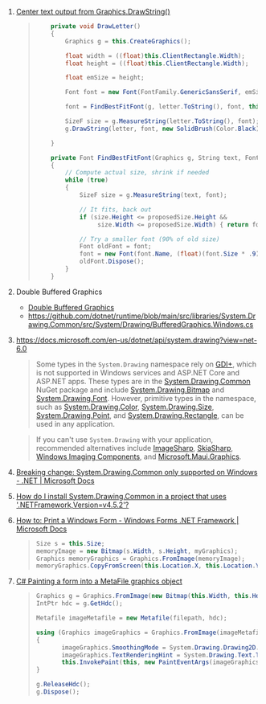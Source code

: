 1. [Center text output from Graphics.DrawString()](https://stackoverflow.com/questions/7991/center-text-output-from-graphics-drawstring)
   
   > ```cs
   >     private void DrawLetter()
   >     {
   >         Graphics g = this.CreateGraphics();
   > 
   >         float width = ((float)this.ClientRectangle.Width);
   >         float height = ((float)this.ClientRectangle.Width);
   > 
   >         float emSize = height;
   > 
   >         Font font = new Font(FontFamily.GenericSansSerif, emSize, FontStyle.Regular);
   > 
   >         font = FindBestFitFont(g, letter.ToString(), font, this.ClientRectangle.Size);
   > 
   >         SizeF size = g.MeasureString(letter.ToString(), font);
   >         g.DrawString(letter, font, new SolidBrush(Color.Black), (width-size.Width)/2, 0);
   > 
   >     }
   > 
   >     private Font FindBestFitFont(Graphics g, String text, Font font, Size proposedSize)
   >     {
   >         // Compute actual size, shrink if needed
   >         while (true)
   >         {
   >             SizeF size = g.MeasureString(text, font);
   > 
   >             // It fits, back out
   >             if (size.Height <= proposedSize.Height &&
   >                  size.Width <= proposedSize.Width) { return font; }
   > 
   >             // Try a smaller font (90% of old size)
   >             Font oldFont = font;
   >             font = new Font(font.Name, (float)(font.Size * .9), font.Style);
   >             oldFont.Dispose();
   >         }
   >     }
   > ```

2. Double Buffered Graphics
   
   - [Double Buffered Graphics](https://docs.microsoft.com/en-us/dotnet/desktop/winforms/advanced/double-buffered-graphics?view=netframeworkdesktop-4.8)
   - https://github.com/dotnet/runtime/blob/main/src/libraries/System.Drawing.Common/src/System/Drawing/BufferedGraphics.Windows.cs

3. https://docs.microsoft.com/en-us/dotnet/api/system.drawing?view=net-6.0
   
   > Some types in the `System.Drawing` namespace rely on [GDI+](https://docs.microsoft.com/en-us/windows/win32/gdiplus/-gdiplus-gdi-start), which is not supported in Windows services and ASP.NET Core and ASP.NET apps. These types are in the [System.Drawing.Common](https://www.nuget.org/packages/System.Drawing.Common/) NuGet package and include [System.Drawing.Bitmap](https://docs.microsoft.com/en-us/dotnet/api/system.drawing.bitmap?view=net-6.0) and [System.Drawing.Font](https://docs.microsoft.com/en-us/dotnet/api/system.drawing.font?view=net-6.0). However, primitive types in the namespace, such as [System.Drawing.Color](https://docs.microsoft.com/en-us/dotnet/api/system.drawing.color?view=net-6.0), [System.Drawing.Size](https://docs.microsoft.com/en-us/dotnet/api/system.drawing.size?view=net-6.0), [System.Drawing.Point](https://docs.microsoft.com/en-us/dotnet/api/system.drawing.point?view=net-6.0), and [System.Drawing.Rectangle](https://docs.microsoft.com/en-us/dotnet/api/system.drawing.rectangle?view=net-6.0), can be used in any application.
   
   > If you can't use `System.Drawing` with your application, recommended alternatives include [ImageSharp](https://github.com/SixLabors/ImageSharp), [SkiaSharp](https://github.com/mono/SkiaSharp), [Windows Imaging Components](https://docs.microsoft.com/en-us/windows/desktop/wic/-wic-about-windows-imaging-codec), and [Microsoft.Maui.Graphics](https://github.com/dotnet/Microsoft.Maui.Graphics).

4. [Breaking change: System.Drawing.Common only supported on Windows - .NET | Microsoft Docs](https://docs.microsoft.com/en-us/dotnet/core/compatibility/core-libraries/6.0/system-drawing-common-windows-only)

5. [How do I install System.Drawing.Common in a project that uses '.NETFramework,Version=v4.5.2'?](https://stackoverflow.com/questions/54984173/how-do-i-install-system-drawing-common-in-a-project-that-uses-netframework-ver)

6. [How to: Print a Windows Form - Windows Forms .NET Framework | Microsoft Docs](https://docs.microsoft.com/en-us/dotnet/desktop/winforms/advanced/how-to-print-a-windows-form?view=netframeworkdesktop-4.8)
   
   > ```csharp
   > Size s = this.Size;
   > memoryImage = new Bitmap(s.Width, s.Height, myGraphics);
   > Graphics memoryGraphics = Graphics.FromImage(memoryImage);
   > memoryGraphics.CopyFromScreen(this.Location.X, this.Location.Y, 0, 0, s);
   > ```

7. [C# Painting a form into a MetaFile graphics object](https://stackoverflow.com/questions/49146656/c-sharp-painting-a-form-into-a-metafile-graphics-object)
   
   > ```csharp
   > Graphics g = Graphics.FromImage(new Bitmap(this.Width, this.Height));
   > IntPtr hdc = g.GetHdc();
   > 
   > Metafile imageMetafile = new Metafile(filepath, hdc);
   > 
   > using (Graphics imageGraphics = Graphics.FromImage(imageMetafile)) 
   > {
   >        imageGraphics.SmoothingMode = System.Drawing.Drawing2D.SmoothingMode.HighQuality;
   >        imageGraphics.TextRenderingHint = System.Drawing.Text.TextRenderingHint.AntiAlias;
   >        this.InvokePaint(this, new PaintEventArgs(imageGraphics, new Rectangle(0, 0, this.Width, this.Height)));
   > }
   > 
   > g.ReleaseHdc();
   > g.Dispose();
   > ```